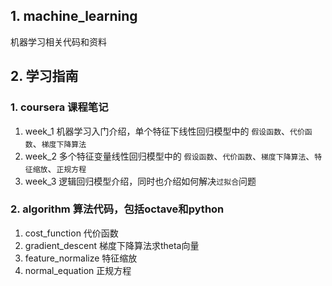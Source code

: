 ## 1. machine_learning
机器学习相关代码和资料

## 2. 学习指南
### 1. coursera  课程笔记
1. week_1 机器学习入门介绍，单个特征下线性回归模型中的 `假设函数`、`代价函数`、`梯度下降算法`
2. week_2 多个特征变量线性回归模型中的 `假设函数`、`代价函数`、`梯度下降算法`、`特征缩放`、`正规方程`
3. week_3 逻辑回归模型介绍，同时也介绍如何解决`过拟合`问题 

### 2. algorithm  算法代码，包括octave和python
1. cost_function 代价函数
2. gradient_descent 梯度下降算法求theta向量
3. feature_normalize 特征缩放
4. normal_equation 正规方程
